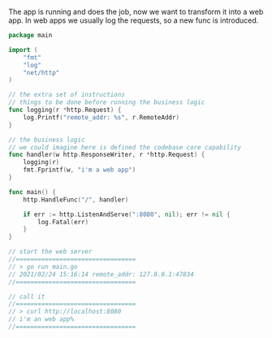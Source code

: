 The app is running and does the job, now we want to transform it into a web app.
In web apps we usually log the requests, so a new func is introduced.

```go
package main

import (
	"fmt"
	"log"
	"net/http"
)

// the extra set of instructions
// things to be done before running the business logic
func logging(r *http.Request) {
	log.Printf("remote_addr: %s", r.RemoteAddr)
}

// the business logic
// we could imagine here is defined the codebase core capability
func handler(w http.ResponseWriter, r *http.Request) {
	logging(r)
	fmt.Fprintf(w, "i'm a web app")
}

func main() {
	http.HandleFunc("/", handler)

	if err := http.ListenAndServe(":8080", nil); err != nil {
		log.Fatal(err)
	}
}

// start the web server
//=================================
// > go run main.go
// 2021/02/24 15:16:14 remote_addr: 127.0.0.1:47834
//=================================

// call it 
//=================================
// > curl http://localhost:8080
// i'm an web app%
//=================================
```